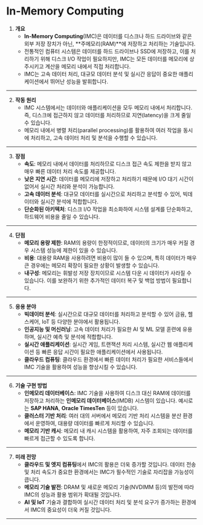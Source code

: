 # In-Memory Computing

1. **개요**
   - **In-Memory Computing**(IMC)은 데이터를 디스크나 하드 드라이브와 같은 외부 저장 장치가 아닌, **주메모리(RAM)**에 저장하고 처리하는 기술입니다. 
   - 전통적인 컴퓨터 시스템은 데이터를 하드 드라이브나 SSD에 저장하고, 이를 처리하기 위해 디스크 I/O 작업이 필요하지만, IMC는 모든 데이터를 메모리에 상주시키고 계산을 메모리 내에서 직접 처리합니다.
   - IMC는 고속 데이터 처리, 대규모 데이터 분석 및 실시간 응답이 중요한 애플리케이션에서 뛰어난 성능을 발휘합니다.

---

2. **작동 원리**
   - IMC 시스템에서는 데이터와 애플리케이션을 모두 메모리 내에서 처리합니다. 즉, 디스크에 접근하지 않고 데이터를 처리하므로 지연(latency)을 크게 줄일 수 있습니다.
   - 메모리 내에서 병렬 처리(parallel processing)를 활용하여 여러 작업을 동시에 처리하고, 고속 데이터 처리 및 분석을 수행할 수 있습니다.

---

3. **장점**
   - **속도**: 메모리 내에서 데이터를 처리하므로 디스크 접근 속도 제한을 받지 않고 매우 빠른 데이터 처리 속도를 제공합니다.
   - **낮은 지연 시간**: 데이터를 메모리에 저장하고 처리하기 때문에 I/O 대기 시간이 없어서 실시간 처리와 분석이 가능합니다.
   - **고속 데이터 분석**: 대규모 데이터를 실시간으로 처리하고 분석할 수 있어, 빅데이터와 실시간 분석에 적합합니다.
   - **단순화된 아키텍처**: 디스크 I/O 작업을 최소화하여 시스템 설계를 단순화하고, 하드웨어 비용을 줄일 수 있습니다.

---

4. **단점**
   - **메모리 용량 제한**: RAM의 용량이 한정적이므로, 데이터의 크기가 매우 커질 경우 시스템 성능에 제한이 있을 수 있습니다.
   - **비용**: 대용량 RAM을 사용하려면 비용이 많이 들 수 있으며, 특히 데이터가 매우 큰 경우에는 메모리 확장이 필요한 상황이 발생할 수 있습니다.
   - **내구성**: 메모리는 휘발성 저장 장치이므로 시스템 다운 시 데이터가 사라질 수 있습니다. 이를 보완하기 위한 추가적인 데이터 복구 및 백업 방법이 필요합니다.

---

5. **응용 분야**
   - **빅데이터 분석**: 실시간으로 대규모 데이터를 처리하고 분석할 수 있어 금융, 헬스케어, IoT 등 다양한 분야에서 활용됩니다.
   - **인공지능 및 머신러닝**: 고속 데이터 처리가 필요한 AI 및 ML 모델 훈련에 유용하며, 실시간 예측 및 분석에 적합합니다.
   - **실시간 애플리케이션**: 실시간 게임, 트랜잭션 처리 시스템, 실시간 웹 애플리케이션 등 빠른 응답 시간이 필요한 애플리케이션에서 사용됩니다.
   - **클라우드 컴퓨팅**: 클라우드 환경에서 빠른 데이터 처리가 필요한 서비스들에서 IMC 기술을 활용하여 성능을 향상시킬 수 있습니다.

---

6. **기술 구현 방법**
   - **인메모리 데이터베이스**: IMC 기술을 사용하여 디스크 대신 RAM에 데이터를 저장하고 처리하는 **인메모리 데이터베이스**(IMDB) 시스템이 있습니다. 예시로는 **SAP HANA**, **Oracle TimesTen** 등이 있습니다.
   - **클러스터 기반 처리**: 여러 대의 서버에서 메모리 기반 처리 시스템을 분산 환경에서 운영하여, 대용량 데이터를 빠르게 처리할 수 있습니다.
   - **메모리 기반 캐시**: 메모리 내 캐시 시스템을 활용하여, 자주 조회되는 데이터를 빠르게 접근할 수 있도록 합니다.

---

7. **미래 전망**
   - **클라우드 및 엣지 컴퓨팅**에서 IMC의 활용은 더욱 증가할 것입니다. 데이터 전송 및 처리 속도가 중요한 환경에서는 IMC가 필수적인 기술로 자리잡을 가능성이 큽니다.
   - **메모리 기술 발전**: DRAM 및 새로운 메모리 기술(NVDIMM 등)의 발전에 따라 IMC의 성능과 활용 범위가 확대될 것입니다.
   - **AI 및 IoT** 기술과 결합하여 실시간 데이터 처리 및 분석 요구가 증가하는 환경에서 IMC의 중요성이 더욱 커질 것입니다.

---
